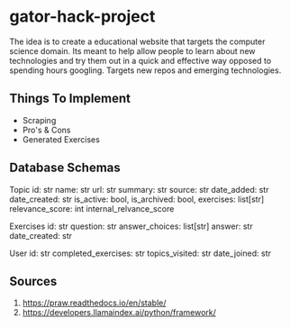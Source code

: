 # gator-hack-project
The idea is to create a educational website that targets the computer science domain. Its meant to help allow people to learn about new technologies and try them out in a quick and effective way opposed to spending hours googling. Targets new repos and emerging technologies.

## Things To Implement
- Scraping
- Pro's & Cons
- Generated Exercises

## Database Schemas
Topic
id: str
name: str
url: str
summary: str
source: str
date_added: str
date_created: str
is_active: bool,
is_archived: bool,
exercises: list[str]
relevance_score: int
internal_relvance_score

Exercises
id: str
question: str
answer_choices: list[str]
answer: str
date_created: str

User
id: str
completed_exercises: str
topics_visited: str
date_joined: str

## Sources
1) https://praw.readthedocs.io/en/stable/
2) https://developers.llamaindex.ai/python/framework/